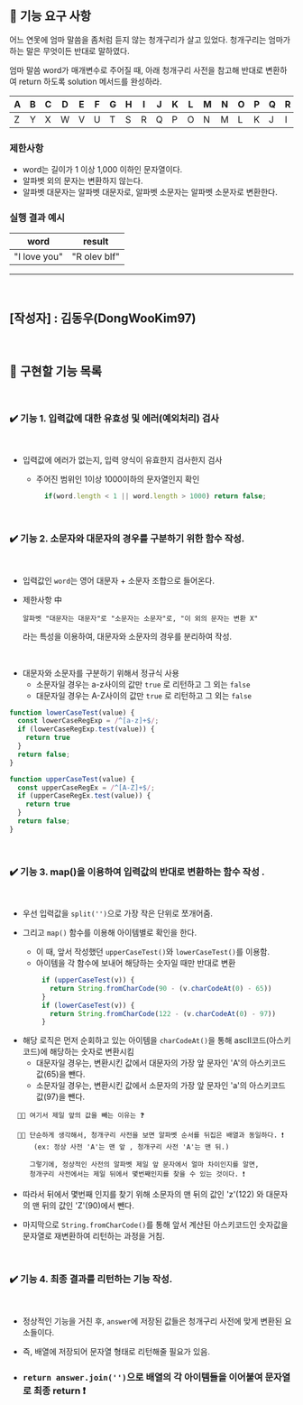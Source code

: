 ## 🚀 기능 요구 사항

어느 연못에 엄마 말씀을 좀처럼 듣지 않는 청개구리가 살고 있었다. 청개구리는 엄마가 하는 말은 무엇이든 반대로 말하였다.

엄마 말씀 word가 매개변수로 주어질 때, 아래 청개구리 사전을 참고해 반대로 변환하여 return 하도록 solution 메서드를 완성하라.

| A | B | C | D | E | F | G | H | I | J | K | L | M | N | O | P | Q | R | S | T | U | V | W | X | Y | Z |
| --- | --- | --- | --- | --- | --- | --- | --- | --- | --- | --- | --- | --- | --- | --- | --- | --- | --- | --- | --- | --- | --- | --- | --- | --- | --- |
| Z | Y | X | W | V | U | T | S | R | Q | P | O | N | M | L | K | J | I | H | G | F | E | D | C | B | A |

### 제한사항

- word는 길이가 1 이상 1,000 이하인 문자열이다.
- 알파벳 외의 문자는 변환하지 않는다.
- 알파벳 대문자는 알파벳 대문자로, 알파벳 소문자는 알파벳 소문자로 변환한다.

### 실행 결과 예시

| word | result |
| --- | --- |
| "I love you" | "R olev blf" |


------------------------------
<br>

## [작성자] : 김동우(DongWooKim97)
</br> 

## 📝 구현할 기능 목록
</br> 

### ✔️ 기능 1. 입력값에 대한 유효성 및 에러(예외처리) 검사
<br>

  - 입력값에 에러가 없는지, 입력 양식이 유효한지 검사한지 검사  

    - 주어진 범위인 1이상 1000이하의 문자열인지 확인

      ```javascript 
        if(word.length < 1 || word.length > 1000) return false;
      ```
  
    
</br>


### ✔️ 기능 2. 소문자와 대문자의 경우를 구분하기 위한 함수 작성.
<br>

  - 입력값인 ```word```는 영어 대문자 + 소문자 조합으로 들어온다.

  - 제한사항 中
    ```
    알파벳 "대문자는 대문자"로 "소문자는 소문자"로, "이 외의 문자는 변환 X"
    ```
    라는 특성을 이용하여, 대문자와 소문자의 경우를 분리하여 작성.

<br>

  - 대문자와 소문자를 구분하기 위해서 정규식 사용
    - 소문자일 경우는 a-z사이의 값만 ```true``` 로 리턴하고 그 외는 ```false```
    - 대문자일 경우는 A-Z사이의 값만 ```true``` 로 리턴하고 그 외는 ```false```
    

```javascript
function lowerCaseTest(value) {
  const lowerCaseRegExp = /^[a-z]+$/;
  if (lowerCaseRegExp.test(value)) {
    return true
  }
  return false;
}

function upperCaseTest(value) {
  const upperCaseRegEx = /^[A-Z]+$/;
  if (upperCaseRegEx.test(value)) {
    return true
  }
  return false;
}
```

    
</br>


### ✔️ 기능 3. map()을 이용하여 입력값의 반대로 변환하는 함수 작성 .
<br>

  - 우선 입력값을 ```split('')```으로 가장 작은 단위로 쪼개어줌.

  - 그리고 ```map()``` 함수를 이용해 아이템별로 확인을 한다.
    - 이 때, 앞서 작성했던 ```upperCaseTest()```와 ```lowerCaseTest()```를 이용함.
    - 아이템을 각 함수에 보내어 해당하는 숫자일 때만 반대로 변환 
```javascript
        if (upperCaseTest(v)) {
          return String.fromCharCode(90 - (v.charCodeAt(0) - 65))
        }
        if (lowerCaseTest(v)) {
          return String.fromCharCode(122 - (v.charCodeAt(0) - 97))
        }
```

  - 해당 로직은 먼저 순회하고 있는 아이템을 ```charCodeAt()```을 통해 ascII코드(아스키코드)에 해당하는 숫자로 변환시킴
    - 대문자일 경우는, 변환시킨 값에서 대문자의 가장 앞 문자인 'A'의 아스키코드 값(65)을 뺀다.
    - 소문자일 경우는, 변환시킨 값에서 소문자의 가장 앞 문자인 'a'의 아스키코드 값(97)을 뺀다.

```
  🤷🏽 여기서 제일 앞의 값을 빼는 이유는 ❓

  🙋🏽 단순하게 생각해서, 청개구리 사전을 보면 알파벳 순서를 뒤집은 배열과 동일하다. ❗️
      (ex: 정상 사전 'A'는 맨 앞 , 청개구리 사전 'A'는 맨 뒤.)
      
     그렇기에, 정상적인 사전의 알파벳 제일 앞 문자에서 얼마 차이인지를 알면, 
     청개구리 사전에서는 제일 뒤에서 몇번째인지를 찾을 수 있는 것이다. ❗️
```

  - 따라서 뒤에서 몇번째 인지를 찾기 위해 소문자의 맨 뒤의 값인 'z'(122) 와 대문자의 맨 뒤의 값인 'Z'(90)에서 뺀다.

  - 마지막으로 ```String.fromCharCode()```를 통해 앞서 계산된 아스키코드인 숫자값을 문자열로 재변환하여 리턴하는 과정을 거침.

    
</br>

### ✔️ 기능 4. 최종 결과를 리턴하는 기능 작성.
<br>

- 정상적인 기능을 거친 후, ```answer```에 저장된 값들은 청개구리 사전에 맞게 변환된 요소들이다.
- 즉, 배열에 저장되어 문자열 형태로 리턴해줄 필요가 있음.

- ### ```return answer.join('')```으로 배열의 각 아이템들을 이어붙여 문자열로 최종 return ❗️

    

